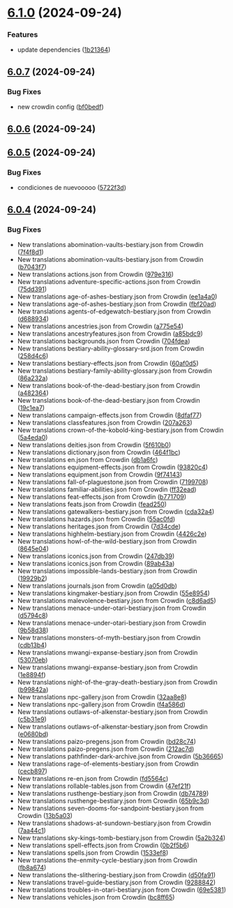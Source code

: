 # [6.1.0](https://github.com/allnnde/pf2e-esp-translation/compare/v6.0.7...v6.1.0) (2024-09-24)


### Features

* update dependencies ([1b21364](https://github.com/allnnde/pf2e-esp-translation/commit/1b213646b0597538605c0498ed1b08835b32c1fb))



## [6.0.7](https://github.com/allnnde/pf2e-esp-translation/compare/v6.0.6...v6.0.7) (2024-09-24)


### Bug Fixes

* new crowdin config ([bf0bedf](https://github.com/allnnde/pf2e-esp-translation/commit/bf0bedf98f5128c5b15d7f2c7bee35d3ea100259))



## [6.0.6](https://github.com/allnnde/pf2e-esp-translation/compare/v6.0.5...v6.0.6) (2024-09-24)



## [6.0.5](https://github.com/allnnde/pf2e-esp-translation/compare/v6.0.4...v6.0.5) (2024-09-24)


### Bug Fixes

* condiciones de nuevooooo ([5722f3d](https://github.com/allnnde/pf2e-esp-translation/commit/5722f3d029cb5ad8a2e0923caad280713d117d3e))



## [6.0.4](https://github.com/allnnde/pf2e-esp-translation/compare/v6.0.3...v6.0.4) (2024-09-24)


### Bug Fixes

* New translations abomination-vaults-bestiary.json from Crowdin ([7f4f8d1](https://github.com/allnnde/pf2e-esp-translation/commit/7f4f8d148195de251e766cf784fb9fd1f9f4f28f))
* New translations abomination-vaults-bestiary.json from Crowdin ([b7043f7](https://github.com/allnnde/pf2e-esp-translation/commit/b7043f7101881661eb6cff98a3e9c20e88803323))
* New translations actions.json from Crowdin ([979e316](https://github.com/allnnde/pf2e-esp-translation/commit/979e3163011375748e50c2eb0ce3df17bfcda095))
* New translations adventure-specific-actions.json from Crowdin ([75dd391](https://github.com/allnnde/pf2e-esp-translation/commit/75dd391fb814bf8530c7644a226298bb8399ecdd))
* New translations age-of-ashes-bestiary.json from Crowdin ([ee1a4a0](https://github.com/allnnde/pf2e-esp-translation/commit/ee1a4a0fdbe255f755b54815d680e1cf6bf6b375))
* New translations age-of-ashes-bestiary.json from Crowdin ([fbf20ad](https://github.com/allnnde/pf2e-esp-translation/commit/fbf20ad293d7351e493fd9f1e4e5c4111e0d8830))
* New translations agents-of-edgewatch-bestiary.json from Crowdin ([d688934](https://github.com/allnnde/pf2e-esp-translation/commit/d688934ec17f0b56ee9f7240b68df97cc092c65b))
* New translations ancestries.json from Crowdin ([a775e54](https://github.com/allnnde/pf2e-esp-translation/commit/a775e549520575c65c697017ed37aff1c6b7e88f))
* New translations ancestryfeatures.json from Crowdin ([a85bdc9](https://github.com/allnnde/pf2e-esp-translation/commit/a85bdc92ad01926acbf6d0715c8ab48fbc5acd93))
* New translations backgrounds.json from Crowdin ([704fdea](https://github.com/allnnde/pf2e-esp-translation/commit/704fdea825be1bb5aa2641c9333f0fc1db8443c9))
* New translations bestiary-ability-glossary-srd.json from Crowdin ([258d4c6](https://github.com/allnnde/pf2e-esp-translation/commit/258d4c6350c9ddbd7860361c98b9eaf7a004dcae))
* New translations bestiary-effects.json from Crowdin ([60af0d5](https://github.com/allnnde/pf2e-esp-translation/commit/60af0d59c52640b6a81ac58e8d5a2fdcb2ebc50e))
* New translations bestiary-family-ability-glossary.json from Crowdin ([86a232a](https://github.com/allnnde/pf2e-esp-translation/commit/86a232a06d8cc50e5d596be1b5866553e08a697f))
* New translations book-of-the-dead-bestiary.json from Crowdin ([a482364](https://github.com/allnnde/pf2e-esp-translation/commit/a482364639894905422be85dbda598987b72075e))
* New translations book-of-the-dead-bestiary.json from Crowdin ([19c1ea7](https://github.com/allnnde/pf2e-esp-translation/commit/19c1ea7dba667536cf18030344c3717fd20a21e0))
* New translations campaign-effects.json from Crowdin ([8dfaf77](https://github.com/allnnde/pf2e-esp-translation/commit/8dfaf777b9a8506f47d2904e41a2cb84a07fac68))
* New translations classfeatures.json from Crowdin ([207a263](https://github.com/allnnde/pf2e-esp-translation/commit/207a263c5471c38f923f44a7472cb63a0c3e1daf))
* New translations crown-of-the-kobold-king-bestiary.json from Crowdin ([5a4eda0](https://github.com/allnnde/pf2e-esp-translation/commit/5a4eda026835afb2603756b88744dc1c2e1239b1))
* New translations deities.json from Crowdin ([5f610b0](https://github.com/allnnde/pf2e-esp-translation/commit/5f610b09f68f1a3fab62f5b96e3802f2ab60ddec))
* New translations dictionary.json from Crowdin ([464f1bc](https://github.com/allnnde/pf2e-esp-translation/commit/464f1bc03cc5ea77d89527fcd2ea4d5a49686c8f))
* New translations en.json from Crowdin ([db1a6fc](https://github.com/allnnde/pf2e-esp-translation/commit/db1a6fc4da98d52df3e7d9092d3139c9758f8a4a))
* New translations equipment-effects.json from Crowdin ([93820c4](https://github.com/allnnde/pf2e-esp-translation/commit/93820c4b50b804a094f2ba2d1f6b2cd39f8c2363))
* New translations equipment.json from Crowdin ([9f74143](https://github.com/allnnde/pf2e-esp-translation/commit/9f7414318f7addf4d01779464062bbf22dea433b))
* New translations fall-of-plaguestone.json from Crowdin ([7199708](https://github.com/allnnde/pf2e-esp-translation/commit/71997086e48e769c61ba4978e62265e8ddbff41a))
* New translations familiar-abilities.json from Crowdin ([ff32ead](https://github.com/allnnde/pf2e-esp-translation/commit/ff32ead3445d16ff041ca5fc8a33a289a01d8292))
* New translations feat-effects.json from Crowdin ([b771709](https://github.com/allnnde/pf2e-esp-translation/commit/b771709867a2235b4c49c9d00674d625af6ea783))
* New translations feats.json from Crowdin ([fead250](https://github.com/allnnde/pf2e-esp-translation/commit/fead250f96493230ff1a60fce68a030d8b0e64e7))
* New translations gatewalkers-bestiary.json from Crowdin ([cda32a4](https://github.com/allnnde/pf2e-esp-translation/commit/cda32a42a59685557c768818e4ebb6f0a6b81156))
* New translations hazards.json from Crowdin ([55ac0fd](https://github.com/allnnde/pf2e-esp-translation/commit/55ac0fda844a89f03ec23dbd305c96c4cff8af79))
* New translations heritages.json from Crowdin ([7d34cde](https://github.com/allnnde/pf2e-esp-translation/commit/7d34cdee1c41b6cf3ed4963009721eb411048085))
* New translations highhelm-bestiary.json from Crowdin ([4426c2e](https://github.com/allnnde/pf2e-esp-translation/commit/4426c2e085237ad54ce9296022418ec71fd6cd18))
* New translations howl-of-the-wild-bestiary.json from Crowdin ([8645e04](https://github.com/allnnde/pf2e-esp-translation/commit/8645e0400b533e03c925e5d99b529c28cb5bef5e))
* New translations iconics.json from Crowdin ([247db39](https://github.com/allnnde/pf2e-esp-translation/commit/247db39a734155a3b1dc5aab25b7c96dbcf85b9d))
* New translations iconics.json from Crowdin ([89ab43a](https://github.com/allnnde/pf2e-esp-translation/commit/89ab43a3218d033082ac426ab1c19a2540b4ae03))
* New translations impossible-lands-bestiary.json from Crowdin ([19929b2](https://github.com/allnnde/pf2e-esp-translation/commit/19929b29d45f5ce2e46becb184a8537a6f1c09c8))
* New translations journals.json from Crowdin ([a05d0db](https://github.com/allnnde/pf2e-esp-translation/commit/a05d0db69525a0fc0e572356080f28a39eff7f0a))
* New translations kingmaker-bestiary.json from Crowdin ([55e8954](https://github.com/allnnde/pf2e-esp-translation/commit/55e8954592ba088c4700fc381b0c4a6c6b0d228a))
* New translations malevolence-bestiary.json from Crowdin ([c8d6ad5](https://github.com/allnnde/pf2e-esp-translation/commit/c8d6ad5540ceee37ffeab26ec54ca39afdddf838))
* New translations menace-under-otari-bestiary.json from Crowdin ([d5794c8](https://github.com/allnnde/pf2e-esp-translation/commit/d5794c838bc1c6f98fecadbb59e7f6f9eab5cdc5))
* New translations menace-under-otari-bestiary.json from Crowdin ([9b58d38](https://github.com/allnnde/pf2e-esp-translation/commit/9b58d38f623664bfea58af7275ec1c34ca8066e6))
* New translations monsters-of-myth-bestiary.json from Crowdin ([cdb13b4](https://github.com/allnnde/pf2e-esp-translation/commit/cdb13b4691805f798da375528460d652ac901cfd))
* New translations mwangi-expanse-bestiary.json from Crowdin ([53070eb](https://github.com/allnnde/pf2e-esp-translation/commit/53070ebb4f78506ca3527fced668a10f5ea648dc))
* New translations mwangi-expanse-bestiary.json from Crowdin ([1e8894f](https://github.com/allnnde/pf2e-esp-translation/commit/1e8894f13512bf125e6fc44c25f9a06044684d2c))
* New translations night-of-the-gray-death-bestiary.json from Crowdin ([b99842a](https://github.com/allnnde/pf2e-esp-translation/commit/b99842a431ce06edf430aeb6dd9b8413efa74981))
* New translations npc-gallery.json from Crowdin ([32aa8e8](https://github.com/allnnde/pf2e-esp-translation/commit/32aa8e86c7c0b5663bebf53fac576eb39cda284a))
* New translations npc-gallery.json from Crowdin ([f4a586d](https://github.com/allnnde/pf2e-esp-translation/commit/f4a586dc0ee96c3d8bc71b11ad8ce861a407cc1e))
* New translations outlaws-of-alkenstar-bestiary.json from Crowdin ([c5b31e9](https://github.com/allnnde/pf2e-esp-translation/commit/c5b31e97c8956f7c77840496885b9694afe41d26))
* New translations outlaws-of-alkenstar-bestiary.json from Crowdin ([e0680bd](https://github.com/allnnde/pf2e-esp-translation/commit/e0680bd55f0278e99dbc2b0b4ab01e086cb4ad34))
* New translations paizo-pregens.json from Crowdin ([bd28c74](https://github.com/allnnde/pf2e-esp-translation/commit/bd28c741cece5bf779de8f674dfad65de8ffc791))
* New translations paizo-pregens.json from Crowdin ([212ac7d](https://github.com/allnnde/pf2e-esp-translation/commit/212ac7da8f92ca28ee8606d7513b2e43583f2aa9))
* New translations pathfinder-dark-archive.json from Crowdin ([5b36665](https://github.com/allnnde/pf2e-esp-translation/commit/5b3666575e9d497c6b7f2e56d45e17b3beff42f5))
* New translations rage-of-elements-bestiary.json from Crowdin ([cecb897](https://github.com/allnnde/pf2e-esp-translation/commit/cecb897fb08185a62bb0b3f2b784c0a2ad02b774))
* New translations re-en.json from Crowdin ([fd5564c](https://github.com/allnnde/pf2e-esp-translation/commit/fd5564c4c97054550d6097692a44c51c2388b997))
* New translations rollable-tables.json from Crowdin ([47ef21f](https://github.com/allnnde/pf2e-esp-translation/commit/47ef21f292bea306e5d246d4db4175d7774735ab))
* New translations rusthenge-bestiary.json from Crowdin ([db74789](https://github.com/allnnde/pf2e-esp-translation/commit/db747894058b2da470608e8d0973431d3541cb46))
* New translations rusthenge-bestiary.json from Crowdin ([65b9c3d](https://github.com/allnnde/pf2e-esp-translation/commit/65b9c3d25dbb8e63e9837444fbb6acac0af8bb2e))
* New translations seven-dooms-for-sandpoint-bestiary.json from Crowdin ([13b5a03](https://github.com/allnnde/pf2e-esp-translation/commit/13b5a03c15ab15ce29ca1f3d77e883465525d6ce))
* New translations shadows-at-sundown-bestiary.json from Crowdin ([7aa44c1](https://github.com/allnnde/pf2e-esp-translation/commit/7aa44c16a18a25493d9ba9e3569fa1e59733ea99))
* New translations sky-kings-tomb-bestiary.json from Crowdin ([5a2b324](https://github.com/allnnde/pf2e-esp-translation/commit/5a2b324734bebfbcd0524d65af051ad45f483773))
* New translations spell-effects.json from Crowdin ([0b2f5b6](https://github.com/allnnde/pf2e-esp-translation/commit/0b2f5b69e318d40dd832ac9394bae04529d423a3))
* New translations spells.json from Crowdin ([1533ef8](https://github.com/allnnde/pf2e-esp-translation/commit/1533ef8e441a5dc41ebf154ea8bb8242ea1b1cb4))
* New translations the-enmity-cycle-bestiary.json from Crowdin ([fb8a674](https://github.com/allnnde/pf2e-esp-translation/commit/fb8a674c76751e49ed0ed90332bcc1442fb82d92))
* New translations the-slithering-bestiary.json from Crowdin ([d50fa91](https://github.com/allnnde/pf2e-esp-translation/commit/d50fa9146d54b0b98c03562c3cb12a07a662335e))
* New translations travel-guide-bestiary.json from Crowdin ([9288842](https://github.com/allnnde/pf2e-esp-translation/commit/9288842e163d0981ae4e1def62f66f0afa7af92b))
* New translations troubles-in-otari-bestiary.json from Crowdin ([69e5381](https://github.com/allnnde/pf2e-esp-translation/commit/69e5381e460dd5c411ff00417e4bc5531d58d21d))
* New translations vehicles.json from Crowdin ([bc8ff65](https://github.com/allnnde/pf2e-esp-translation/commit/bc8ff6580ba02484abe54cf276e79b1eb96572eb))



